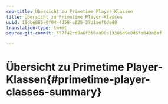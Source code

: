 ```yaml
---
seo-title: Übersicht zu Primetime Player-Klassen
title: Übersicht zu Primetime Player-Klassen
uuid: 19dbe885-0f04-4d58-a625-27d1aef6ded8
translation-type: tm+mt
source-git-commit: 557f42cd9a6f356aa99e13386d9e8d65e043a6af

---
```



# Übersicht zu Primetime Player-Klassen{#primetime-player-classes-summary}
